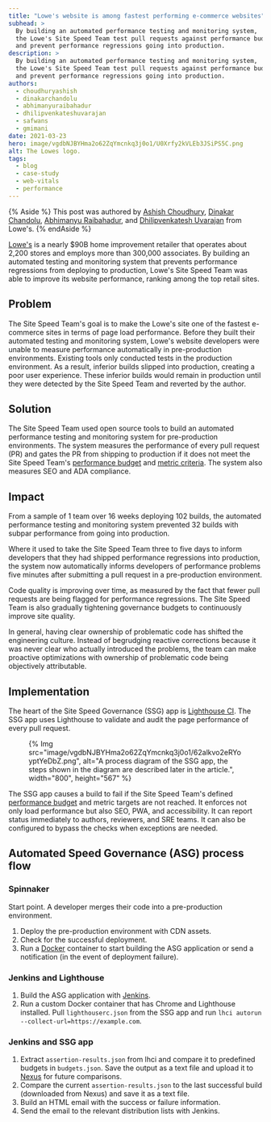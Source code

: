 ```yaml
---
title: "Lowe's website is among fastest performing e-commerce websites"
subhead: >
  By building an automated performance testing and monitoring system,
  the Lowe's Site Speed Team test pull requests against performance budgets,
  and prevent performance regressions going into production.
description: >
  By building an automated performance testing and monitoring system,
  the Lowe's Site Speed Team test pull requests against performance budgets,
  and prevent performance regressions going into production.
authors:
  - choudhuryashish
  - dinakarchandolu
  - abhimanyuraibahadur
  - dhilipvenkateshuvarajan
  - safwans
  - gmimani
date: 2021-03-23
hero: image/vgdbNJBYHma2o62ZqYmcnkq3j0o1/U0Xrfy2kVLEb3JSiPS5C.png
alt: The Lowes logo.
tags:
  - blog
  - case-study
  - web-vitals
  - performance
---
```


{% Aside %}
This post was authored by [Ashish Choudhury](https://www.linkedin.com/in/choudhuryashish/),
[Dinakar Chandolu](https://www.linkedin.com/in/dinakarchandolu/),
[Abhimanyu Raibahadur](https://www.linkedin.com/in/abhimanyuraibahadur/), and
[Dhilipvenkatesh Uvarajan](https://www.linkedin.com/in/dhilip-venkatesh-uvarajan-16914624/) 
from Lowe's.
{% endAside %}

[Lowe's](https://www.lowes.com/) is a nearly $90B home improvement retailer
that operates about 2,200 stores and employs more than 300,000 associates.
By building an automated testing and monitoring system that prevents performance regressions from deploying to production,
Lowe's Site Speed Team was able to improve its website performance,
ranking among the top retail sites.

## Problem

The Site Speed Team's goal is to make the Lowe's site one of the fastest e-commerce sites in terms of page load performance.
Before they built their automated testing and monitoring system,
Lowe's website developers were unable to measure performance automatically in pre-production environments.
Existing tools only conducted tests in the production environment.
As a result, inferior builds slipped into production, creating a poor user experience.
These inferior builds would remain in production until they were detected by the Site Speed Team and reverted by the author.

## Solution

The Site Speed Team used open source tools to build an automated performance testing and monitoring system for pre-production environments.
The system measures the performance of every pull request (PR)
and gates the PR from shipping to production if it does not meet the Site Speed Team's
[performance budget](/performance-budgets-101/) and [metric criteria](/vitals/).
The system also measures SEO and ADA compliance.

## Impact

From a sample of 1 team over 16 weeks deploying 102 builds,
the automated performance testing and monitoring system prevented 32 builds with subpar performance from going into production.

Where it used to take the Site Speed Team three to five days to inform developers that they had shipped performance regressions into production,
the system now automatically informs developers of performance problems five minutes after submitting a pull request in a pre-production environment.

Code quality is improving over time,
as measured by the fact that fewer pull requests are being flagged for performance regressions.
The Site Speed Team is also gradually tightening governance budgets to continuously improve site quality.

In general, having clear ownership of problematic code has shifted the engineering culture.
Instead of begrudging reactive corrections because it was never clear who actually introduced the problems,
the team can make proactive optimizations with ownership of problematic code being objectively attributable.

## Implementation

The heart of the Site Speed Governance (SSG) app is [Lighthouse CI](https://web.dev/lighthouse-ci/).
The SSG app uses Lighthouse to validate and audit the page performance of every pull request.

<figure class="w-figure">
{% Img src="image/vgdbNJBYHma2o62ZqYmcnkq3j0o1/62alkvo2eRYoyptYeDbZ.png", alt="A process diagram of the SSG app, the steps shown in the diagram are described later in the article.", width="800", height="567" %}
</figure>

The SSG app causes a build to fail if the Site Speed Team's defined
[performance budget](https://web.dev/performance-budgets-101/) and metric targets are not reached.
It enforces not only load performance but also SEO, PWA, and accessibility.
It can report status immediately to authors, reviewers, and SRE teams.
It can also be configured to bypass the checks when exceptions are needed.

## Automated Speed Governance (ASG) process flow

### Spinnaker

Start point. A developer merges their code into a pre-production environment.

1. Deploy the pre-production environment with CDN assets.
1. Check for the successful deployment.
1. Run a [Docker](https://www.docker.com/)
container to start building the ASG application or send a notification (in the event of deployment failure).

### Jenkins and Lighthouse

1. Build the ASG application with [Jenkins](https://www.jenkins.io/).
1. Run a custom Docker container that has Chrome and Lighthouse installed.
Pull `lighthouserc.json` from the SSG app and run `lhci autorun --collect-url=https://example.com`.

### Jenkins and SSG app

1. Extract `assertion-results.json` from lhci and compare it to predefined budgets in `budgets.json`.
Save the output as a text file and upload it to [Nexus](https://www.sonatype.com/nexus/repository-oss) for future comparisons.
1. Compare the current `assertion-results.json` to the last successful build
(downloaded from Nexus) and save it as a text file.
1. Build an HTML email with the success or failure information.
1. Send the email to the relevant distribution lists with Jenkins.
